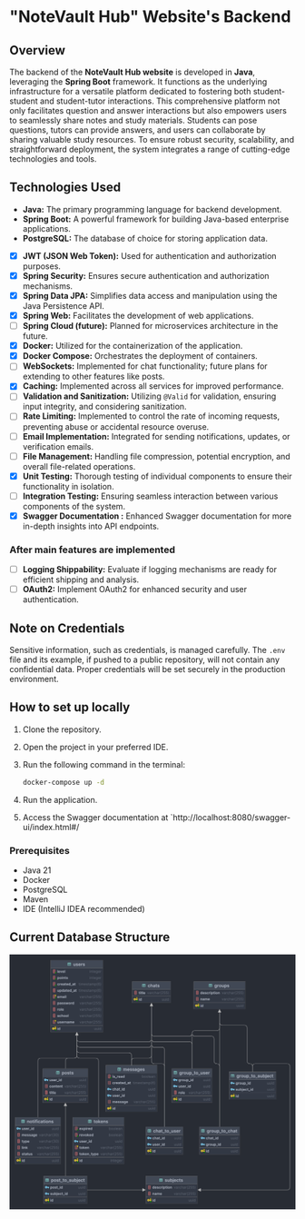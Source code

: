 # "NoteVault Hub" Website's Backend

## Overview

The backend of the **NoteVault Hub website** is developed in **Java**, leveraging the **Spring Boot** framework. It
functions as the underlying infrastructure for a versatile platform dedicated to fostering both student-student and
student-tutor interactions. This comprehensive platform not only facilitates question and answer interactions but also
empowers users to seamlessly share notes and study materials. Students can pose questions, tutors can provide answers,
and users can collaborate by sharing valuable study resources. To ensure robust security, scalability, and
straightforward deployment, the system integrates a range of cutting-edge technologies and tools.

## Technologies Used

- **Java:** The primary programming language for backend development.
- **Spring Boot:** A powerful framework for building Java-based enterprise applications.
- **PostgreSQL:** The database of choice for storing application data.
- [X] **JWT (JSON Web Token):** Used for authentication and authorization purposes.
- [X] **Spring Security:** Ensures secure authentication and authorization mechanisms.
- [X] **Spring Data JPA:** Simplifies data access and manipulation using the Java Persistence API.
- [X] **Spring Web:** Facilitates the development of web applications.
- [ ] **Spring Cloud (future):** Planned for microservices architecture in the future.
- [X] **Docker:** Utilized for the containerization of the application.
- [X] **Docker Compose:** Orchestrates the deployment of containers.
- [ ] **WebSockets:** Implemented for chat functionality; future plans for extending to other features like posts.
- [X] **Caching:** Implemented across all services for improved performance.
- [ ] **Validation and Sanitization:** Utilizing `@Valid` for validation, ensuring input integrity, and considering
  sanitization.
- [ ] **Rate Limiting:** Implemented to control the rate of incoming requests, preventing abuse or accidental resource
  overuse.
- [ ] **Email Implementation:** Integrated for sending notifications, updates, or verification emails.
- [ ] **File Management:** Handling file compression, potential encryption, and overall file-related operations.
- [X] **Unit Testing:** Thorough testing of individual components to ensure their functionality in isolation.
- [ ] **Integration Testing:** Ensuring seamless interaction between various components of the system.
- [X] **Swagger Documentation :** Enhanced Swagger documentation for more in-depth insights into API endpoints.

### After main features are implemented

- [ ] **Logging Shippability:** Evaluate if logging mechanisms are ready for efficient shipping and analysis.
- [ ] **OAuth2:** Implement OAuth2 for enhanced security and user authentication.

## Note on Credentials

Sensitive information, such as credentials, is managed carefully. The `.env` file and its example, if pushed to a public
repository, will not contain any confidential data. Proper credentials will be set securely in the production
environment.

## How to set up locally

1. Clone the repository.
2. Open the project in your preferred IDE.
3. Run the following command in the terminal:

   ```bash
   docker-compose up -d
   ```
4. Run the application.
5. Access the Swagger documentation at `http://localhost:8080/swagger-ui/index.html#/

### Prerequisites

- Java 21
- Docker
- PostgreSQL
- Maven
- IDE (IntelliJ IDEA recommended)

## Current Database Structure

![](DB_Structure.png)
